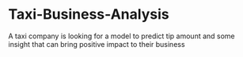 # Taxi-Business-Analysis
A taxi company is looking for a model to predict tip amount and some insight that can bring positive impact to their business
